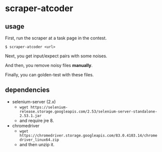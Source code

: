 # scraper-atcoder

## usage

First, run the scraper at a task page in the contest.

```shell
$ scraper-atcoder <url>
```

Next, you get input/expect pairs with some noises.

And then, you remove noisy files **manually**.

Finally, you can golden-test with these files.

## dependencies

- selenium-server (2.x)
  - `wget https://selenium-release.storage.googleapis.com/2.53/selenium-server-standalone-2.53.1.jar`
  - and require jre 8.
- chromedriver
  - `wget https://chromedriver.storage.googleapis.com/83.0.4103.14/chromedriver_linux64.zip`
  - and then unzip it.
